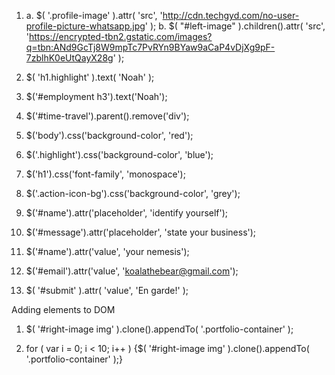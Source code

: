 1. a. $( '.profile-image' ).attr( 'src', 'http://cdn.techgyd.com/no-user-profile-picture-whatsapp.jpg' );
   b. $( "#left-image" ).children().attr( 'src', 'https://encrypted-tbn2.gstatic.com/images?q=tbn:ANd9GcTj8W9mpTc7PvRYn9BYaw9aCaP4vDjXg9pF-7zblhK0eUtQayX28g' );

2. $( 'h1.highlight' ).text( 'Noah' );

3. $('#employment h3').text('Noah');

4. $('#time-travel').parent().remove('div');

5. $('body').css('background-color', 'red');

6. $('.highlight').css('background-color', 'blue');

7. $('h1').css('font-family', 'monospace');

8. $('.action-icon-bg').css('background-color', 'grey');

9. $('#name').attr('placeholder', 'identify yourself');

10. $('#message').attr('placeholder', 'state your business');

11. $('#name').attr('value', 'your nemesis');

12. $('#email').attr('value', 'koalathebear@gmail.com');

13. $( '#submit' ).attr( 'value', 'En garde!' );

Adding elements to DOM

1. $( '#right-image img' ).clone().appendTo( '.portfolio-container' );

2. for ( var i = 0; i < 10; i++ ) {$( '#right-image img' ).clone().appendTo( '.portfolio-container' );}
